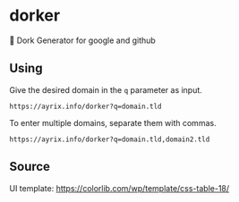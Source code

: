 # dorker
🔎 Dork Generator for google and github

## Using

Give the desired domain in the `q` parameter as input.

```
https://ayrix.info/dorker?q=domain.tld
```

To enter multiple domains, separate them with commas.

```
https://ayrix.info/dorker?q=domain.tld,domain2.tld
```

## Source

UI template: https://colorlib.com/wp/template/css-table-18/
